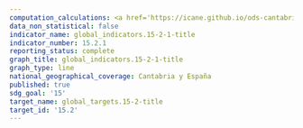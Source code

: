 ```yaml
---
computation_calculations: <a href='https://icane.github.io/ods-cantabria/assets/pdf/15.2.1.1.pdf' target='_blank'>Superficie forestal con instrumentos de gestión sostenible vigentes</a><br><a href='https://icane.github.io/ods-cantabria/assets/pdf/15.2.1.2.pdf' target='_blank'>Proporción de la superficie forestal con instrumentos de gestión sostenible vigentes</a>
data_non_statistical: false
indicator_name: global_indicators.15-2-1-title
indicator_number: 15.2.1
reporting_status: complete
graph_title: global_indicators.15-2-1-title
graph_type: line
national_geographical_coverage: Cantabria y España
published: true
sdg_goal: '15'
target_name: global_targets.15-2-title
target_id: '15.2'
---
```

